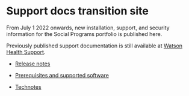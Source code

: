 # Support docs transition site

From July 1 2022 onwards, new installation, support, and security information for the Social Programs portfolio is published here.

Previously published support documentation is still available at [Watson Health Support](https://ibmwatsonhealth.force.com/mysupport).

* [Release notes](release-notes/release-notes.md)

* [Prerequisites and supported software](prerequisites/prerequisites-software.md)

* [Technotes](technotes/technotes.md)
